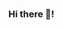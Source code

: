 ### Hi there 👋!



<!--
**pedrobusta/pedrobusta** is a ✨ _special_ ✨ repository because its `README.md` (this file) appears on your GitHub profile.
![pixel](https://user-images.githubusercontent.com/92451773/157326918-2cc27579-792a-4390-ac9c-7709231dc028.gif)
Here are some ideas to get you started:

- 🔭 I’m currently working on ...
- 🌱 I’m currently learning ...
- 👯 I’m looking to collaborate on ...
- 🤔 I’m looking for help with ...
- 💬 Ask me about ...
- 📫 How to reach me: ...
- 😄 Pronouns: ...
- ⚡ Fun fact: ...
-->

